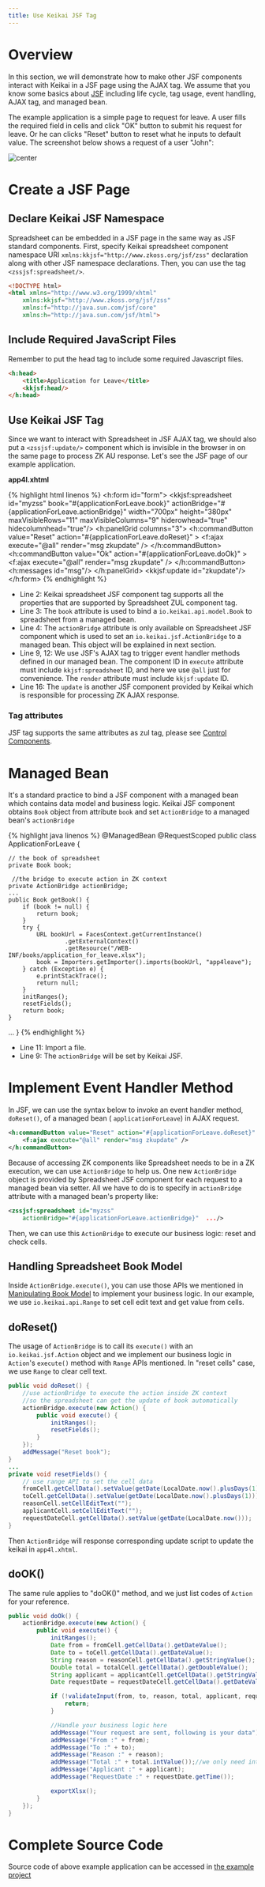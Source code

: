 ```yaml
---
title: Use Keikai JSF Tag
---
```


# Overview
In this section, we will demonstrate how to make other JSF components
interact with Keikai in a JSF page using the AJAX tag. We assume
that you know some basics about [JSF](http://www.oracle.com/technetwork/java/javaee/documentation/index-137726.html) including life cycle, tag usage, event handling, AJAX tag, and managed
bean.

The example application is a simple page to request for leave. A user fills the required field in cells and click "OK" button to submit his request for leave. Or he can clicks "Reset" button to reset what he
inputs to default value. The screenshot below shows a request of a user "John":

![ center]({{site.devref_image_folder}}/jsf-app.png)

# Create a JSF Page

## Declare Keikai JSF Namespace
Spreadsheet can be embedded in a JSF page in the same way as JSF standard components. First, specify Keikai spreadsheet component namespace URI `xmlns:kkjsf="http://www.zkoss.org/jsf/zss"` declaration along with other JSF namespace declarations. Then, you can use the tag `<zssjsf:spreadsheet/>`. 

```html
<!DOCTYPE html>
<html xmlns="http://www.w3.org/1999/xhtml"
	xmlns:kkjsf="http://www.zkoss.org/jsf/zss"
	xmlns:f="http://java.sun.com/jsf/core"
	xmlns:h="http://java.sun.com/jsf/html">
```

## Include Required JavaScript Files
Remember to put the head tag to include some required Javascript files.
```html
<h:head>
	<title>Application for Leave</title>
	<kkjsf:head/>
</h:head>
```

## Use Keikai JSF Tag
Since we want to interact with Spreadsheet in JSF AJAX tag, we should also put a `<zssjsf:update/>` component which is invisible in the browser in on the same page to process ZK AU response. Let's see the JSF page of our example
application.

**app4l.xhtml**

{% highlight html linenos %}
<h:form id="form">
    <kkjsf:spreadsheet id="myzss"
        book="#{applicationForLeave.book}"
        actionBridge="#{applicationForLeave.actionBridge}"
        width="700px" height="380px" maxVisibleRows="11" maxVisibleColumns="9"
        hiderowhead="true" hidecolumnhead="true"/>
    <h:panelGrid columns="3">
        <h:commandButton value="Reset" action="#{applicationForLeave.doReset}" >
            <f:ajax execute="@all" render="msg zkupdate" />
        </h:commandButton>
        <h:commandButton value="Ok" action="#{applicationForLeave.doOk}" >
            <f:ajax execute="@all" render="msg zkupdate" />
        </h:commandButton>
        <h:messages id="msg"/>
    </h:panelGrid>
    <kkjsf:update id="zkupdate"/>
</h:form>
{% endhighlight %}

  - Line 2: Keikai spreadsheet JSF component tag supports all the
    properties that are supported by Spreadsheet ZUL component tag.
  - Line 3: The `book` attribute is used to bind a `io.keikai.api.model.Book` to spreadsheet from a managed bean.
  - Line 4: The `actionBridge` attribute is only available on
    Spreadsheet JSF component which is used to set an
    `io.keikai.jsf.ActionBridge` to a managed bean. This object will be explained in next section.
  - Line 9, 12: We use JSF's AJAX tag to trigger event handler methods
    defined in our managed bean. The component ID in `execute` attribute
    must include `kkjsf:spreadsheet` ID, and here we use `@all` just
    for convenience. The `render` attribute must include `kkjsf:update`
    ID.
  - Line 16: The `update` is another JSF component provided by Keikai which is responsible for processing ZK AJAX response.

### Tag attributes
JSF tag supports the same attributes as zul tag, please see [Control Components]({{site.devref}}/Control_Components#zul-attributes).


# Managed Bean

It's a standard practice to bind a JSF component with a managed bean
which contains data model and business logic. Keikai JSF component
obtains `Book` object from attribute `book` and set `ActionBridge` to a
managed bean's `actionBridge`

{% highlight java linenos %}
@ManagedBean
@RequestScoped
public class ApplicationForLeave {

    // the book of spreadsheet
    private Book book;
    
     //the bridge to execute action in ZK context
    private ActionBridge actionBridge;
    ...
    public Book getBook() {
        if (book != null) {
            return book;
        }
        try {
            URL bookUrl = FacesContext.getCurrentInstance()
                    .getExternalContext()
                    .getResource("/WEB-INF/books/application_for_leave.xlsx");
            book = Importers.getImporter().imports(bookUrl, "app4leave");
        } catch (Exception e) {
            e.printStackTrace();
            return null;
        }
        initRanges();
        resetFields();
        return book;
    }
...
}
{% endhighlight %}

  - Line 11: Import a file.
  - Line 9: The `actionBridge` will be set by Keikai JSF.

# Implement Event Handler Method

In JSF, we can use the syntax below to invoke an event handler method,
`doReset()`, of a managed bean ( `applicationForLeave`) in AJAX request.

``` xml
<h:commandButton value="Reset" action="#{applicationForLeave.doReset}" >
    <f:ajax execute="@all" render="msg zkupdate" />
</h:commandButton>
```

Because of accessing ZK components like Spreadsheet needs to be in a ZK
execution, we can use `ActionBridge` to help us. One new `ActionBridge`
object is provided by Spreadsheet JSF component for each request to a
managed bean via setter. All we have to do is to specify in
`actionBridge` attribute with a managed bean's property like:

``` xml
<zssjsf:spreadsheet id="myzss"
    actionBridge="#{applicationForLeave.actionBridge}"  .../>
```

Then, we can use this `ActionBridge` to execute our business logic:
reset and check cells.

## Handling Spreadsheet Book Model

Inside `ActionBridge.execute()`, you can use those APIs we mentioned in
[Manipulating Book Model]({{site.devref}}/book_model/Manipulating_Book_Model)
to implement your business logic. In our example, we use `io.keikai.api.Range` to set cell edit text and get value from cells.

## doReset()

The usage of `ActionBridge` is to call its `execute()` with an `io.keikai.jsf.Action` object and
we implement our business logic in `Action`'s `execute()` method with `Range` APIs mentioned.
In "reset cells" case, we use `Range` to clear cell text.

``` java
public void doReset() {
    //use actionBridge to execute the action inside ZK context
    //so the spreadsheet can get the update of book automatically
    actionBridge.execute(new Action() {
        public void execute() {
            initRanges();
            resetFields();
        }
    });
    addMessage("Reset book");
}
...
private void resetFields() {
    // use range API to set the cell data
    fromCell.getCellData().setValue(getDate(LocalDate.now().plusDays(1))); //tomorrow
    toCell.getCellData().setValue(getDate(LocalDate.now().plusDays(1)));
    reasonCell.setCellEditText("");
    applicantCell.setCellEditText("");
    requestDateCell.getCellData().setValue(getDate(LocalDate.now()));
}    
```

Then `ActionBridge` will response corresponding update script to update the keikai in `app4l.xhtml`.

## doOK()

The same rule applies to "doOK()" method, and we just list codes of `Action` for your reference.

``` java
public void doOk() {
    actionBridge.execute(new Action() {
        public void execute() {
            initRanges();
            Date from = fromCell.getCellData().getDateValue();
            Date to = toCell.getCellData().getDateValue();
            String reason = reasonCell.getCellData().getStringValue();
            Double total = totalCell.getCellData().getDoubleValue();
            String applicant = applicantCell.getCellData().getStringValue();
            Date requestDate = requestDateCell.getCellData().getDateValue();

            if (!validateInput(from, to, reason, total, applicant, requestDate)){
                return;
            }

            //Handle your business logic here
            addMessage("Your request are sent, following is your data");
            addMessage("From :" + from);
            addMessage("To :" + to);
            addMessage("Reason :" + reason);
            addMessage("Total :" + total.intValue());//we only need int
            addMessage("Applicant :" + applicant);
            addMessage("RequestDate :" + requestDate.getTime());

            exportXlsx();
        }
    });
}
```

# Complete Source Code
Source code of above example application can be accessed in [the example project](https://github.com/keikai/dev-ref/tree/master/src/main/webapp/jsf)
